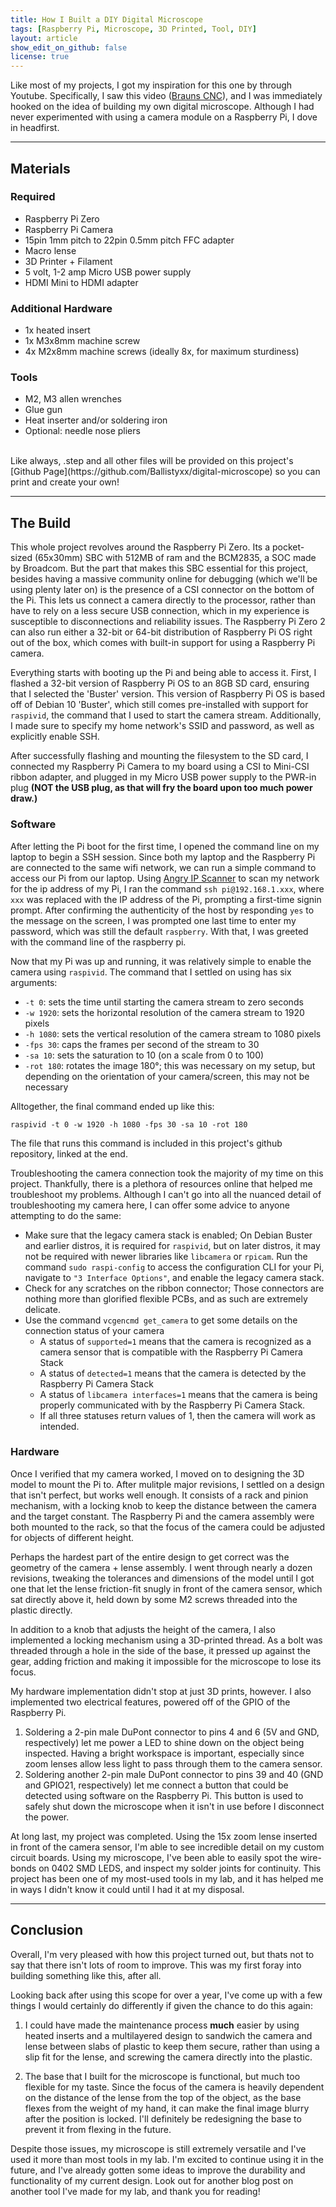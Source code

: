 ```yaml
---
title: How I Built a DIY Digital Microscope
tags: [Raspberry Pi, Microscope, 3D Printed, Tool, DIY]
layout: article
show_edit_on_github: false
license: true
---
```


Like most of my projects, I got my inspiration for this one by through Youtube. Specifically, I saw this video ([Brauns CNC](https://www.youtube.com/watch?v=jzcHGjFiR0o)), and I was immediately hooked on the idea of building my own digital microscope. Although I had never experimented with using a camera module on a Raspberry Pi, I dove in headfirst.

<!--more-->

---
## Materials

### Required
 - Raspberry Pi Zero
 - Raspberry Pi Camera
 - 15pin 1mm pitch to 22pin 0.5mm pitch FFC adapter
 - Macro lense
 - 3D Printer + Filament
 - 5 volt,  1-2 amp Micro USB power supply
 - HDMI Mini to HDMI adapter

### Additional Hardware
 - 1x heated insert
 - 1x M3x8mm machine screw
 - 4x M2x8mm machine screws (ideally 8x, for maximum sturdiness)

### Tools
 - M2, M3 allen wrenches
 - Glue gun
 - Heat inserter and/or soldering iron
 - Optional: needle nose pliers

<br>
Like always, .step and all other files will be provided on this project's [Github Page](https://github.com/Ballistyxx/digital-microscope) so you can print and create your own!

---

## The Build

This whole project revolves around the Raspberry Pi Zero. Its a pocket-sized (65x30mm) SBC with 512MB of ram and the BCM2835, a SOC made by Broadcom. But the part that makes this SBC essential for this project, besides having a massive community online for debugging (which we'll be using plenty later on) is the presence of a CSI connector on the bottom of the Pi. This lets us connect a camera directly to the processor, rather than have to rely on a less secure USB connection, which in my experience is susceptible to disconnections and reliability issues. The Raspberry Pi Zero 2 can also run either a 32-bit or 64-bit distribution of Raspberry Pi OS right out of the box, which comes with built-in support for using a Raspberry Pi camera. 

Everything starts with booting up the Pi and being able to access it. First, I flashed a 32-bit version of Raspberry Pi OS to an 8GB SD card, ensuring that I selected the 'Buster' version. This version of Raspberry Pi OS is based off of Debian 10 'Buster', which still comes pre-installed with support for `raspivid`, the command that I used to start the camera stream. Additionally, I made sure to specify my home network's SSID and password, as well as explicitly enable SSH.

After successfully flashing and mounting the filesystem to the SD card, I connected my Raspberry Pi Camera to my board using a CSI to Mini-CSI ribbon adapter, and plugged in my Micro USB power supply to the PWR-in plug **(NOT the USB plug, as that will fry the board upon too much power draw.)**

### Software

After letting the Pi boot for the first time, I opened the command line on my laptop to begin a SSH session. Since both my laptop and the Raspberry Pi are connected to the same wifi network, we can run a simple command to access our Pi from our laptop. Using [Angry IP Scanner](https://angryip.org) to scan my network for the ip address of my Pi, I ran the command `ssh pi@192.168.1.xxx`, where `xxx` was replaced with the IP address of the Pi, prompting a first-time signin prompt.  After confirming the authenticity of the host by responding `yes` to the message on the screen, I was prompted one last time to enter my password, which was still the default `raspberry`. With that, I was greeted with the command line of the raspberry pi.

Now that my Pi was up and running, it was relatively simple to enable the camera using `raspivid`. The command that I settled on using has six arguments:

- `-t 0`: sets the time until starting the camera stream to zero seconds
- `-w 1920`: sets the horizontal resolution of the camera stream to 1920 pixels
- `-h 1080`: sets the vertical resolution of the camera stream to 1080 pixels
- `-fps 30`: caps the frames per second of the stream to 30
- `-sa 10`: sets the saturation to 10 (on a scale from 0 to 100)
- `-rot 180`: rotates the image 180°; this was necessary on my setup, but depending on the orientation of your camera/screen, this may not be necessary

Alltogether, the final command ended up like this:

`raspivid -t 0 -w 1920 -h 1080 -fps 30 -sa 10 -rot 180`

The file that runs this command is included in this project's github repository, linked at the end.

Troubleshooting the camera connection took the majority of my time on this project. Thankfully, there is a plethora of resources online that helped me troubleshoot my problems. Although I can't go into all the nuanced detail of troubleshooting my camera here, I can offer some advice to anyone attempting to do the same:

- Make sure that the legacy camera stack is enabled; On Debian Buster and earlier distros, it is required for `raspivid`, but on later distros, it may not be required with newer libraries like `libcamera` or `rpicam`. Run the command `sudo raspi-config` to access the configuration CLI for your Pi, navigate to `"3 Interface Options"`, and enable the legacy camera stack.
- Check for any scratches on the ribbon connector; Those connectors are nothing more than glorified flexible PCBs, and as such are extremely delicate. 
- Use the command `vcgencmd get_camera` to get some details on the connection status of your camera
    - A status of `supported=1` means that the camera is recognized as a camera sensor that is compatible with the Raspberry Pi Camera Stack
    - A status of `detected=1` means that the camera is detected by the Raspberry Pi Camera Stack
    - A status of `libcamera interfaces=1` means that the camera is being properly communicated with by the Raspberry Pi Camera Stack.
    - If all three statuses return values of 1, then the camera will work as intended.

### Hardware

Once I verified that my camera worked, I moved on to designing the 3D model to mount the Pi to. After mulitple major revisions, I settled on a design that isn't perfect, but works well enough. It consists of a rack and pinion mechanism, with a locking knob to keep the distance between the camera and the target constant. The Raspberry Pi and the camera assembly were both mounted to the rack, so that the focus of the camera could be adjusted for objects of different height.

Perhaps the hardest part of the entire design to get correct was the geometry of the camera + lense assembly. I went through nearly a dozen revisions, tweaking the tolerances and dimensions of the model until I got one that let the lense friction-fit snugly in front of the camera sensor, which sat directly above it, held down by some M2 screws threaded into the plastic directly.

In addition to a knob that adjusts the height of the camera, I also implemented a locking mechanism using a 3D-printed thread. As a bolt was threaded through a hole in the side of the base, it pressed up against the gear, adding friction and making it impossible for the microscope to lose its focus.

My hardware implementation didn't stop at just 3D prints, however. I also implemented two electrical features, powered off of the GPIO of the Raspberry Pi.
1. Soldering a 2-pin male DuPont connector to pins 4 and 6 (5V and GND, respectively) let me power a LED to shine down on the object being inspected. Having a bright workspace is important, especially since zoom lenses allow less light to pass through them to the camera sensor.
2. Soldering another 2-pin male DuPont connector to pins 39 and 40 (GND and GPIO21, respectively) let me connect a button that could be detected using software on the Raspberry Pi. This button is used to safely shut down the microscope when it isn't in use before I disconnect the power.

At long last, my project was completed. Using the 15x zoom lense inserted in front of the camera sensor, I'm able to see incredible detail on my custom circuit boards. Using my microscope, I've been able to easily spot the wire-bonds on 0402 SMD LEDS, and inspect my solder joints for continuity. This project has been one of my most-used tools in my lab, and it has helped me in ways I didn't know it could until I had it at my disposal. 

---

## Conclusion

Overall, I'm very pleased with how this project turned out, but thats not to say that there isn't lots of room to improve. This was my first foray into building something like this, after all.

Looking back after using this scope for over a year, I've come up with a few things I would certainly do differently if given the chance to do this again:

1. I could have made the maintenance process **much** easier by using heated inserts and a multilayered design to sandwich the camera and lense between slabs of plastic to keep them secure, rather than using a slip fit for the lense, and screwing the camera directly into the plastic.

2. The base that I built for the microscope is functional, but much too flexible for my taste. Since the focus of the camera is heavily dependent on the distance of the lense from the top of the object, as the base flexes from the weight of my hand, it can make the final image blurry after the position is locked. I'll definitely be redesigning the base to prevent it from flexing in the future.

Despite those issues, my microscope is still extremely versatile and I've used it more than most tools in my lab. I'm excited to continue using it in the future, and I've already gotten some ideas to improve the durability and functionality of my current design. Look out for another blog post on another tool I've made for my lab, and thank you for reading!